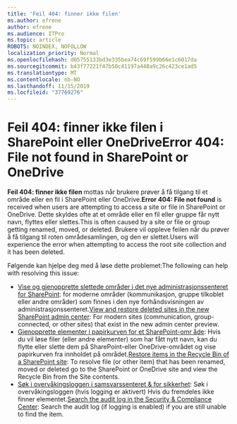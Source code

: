 ```yaml
---
title: 'Feil 404: finner ikke filen'
ms.author: efrene
author: efrene
ms.audience: ITPro
ms.topic: article
ROBOTS: NOINDEX, NOFOLLOW
localization_priority: Normal
ms.openlocfilehash: d05755133bd3e335bea74c69f599b66e1c6017da
ms.sourcegitcommit: b43f77221f47b50c41197a448a9c26c423ce1ad5
ms.translationtype: MT
ms.contentlocale: nb-NO
ms.lasthandoff: 11/15/2019
ms.locfileid: "37769276"
---
```

# <a name="error-404-file-not-found-in-sharepoint-or-onedrive"></a><span data-ttu-id="b320c-102">Feil 404: finner ikke filen i SharePoint eller OneDrive</span><span class="sxs-lookup"><span data-stu-id="b320c-102">Error 404: File not found in SharePoint or OneDrive</span></span>

<span data-ttu-id="b320c-103">**Feil 404: finner ikke filen** mottas når brukere prøver å få tilgang til et område eller en fil i SharePoint eller OneDrive.</span><span class="sxs-lookup"><span data-stu-id="b320c-103">**Error 404: File not found** is received when users are attempting to access a site or file in SharePoint or OneDrive.</span></span> <span data-ttu-id="b320c-104">Dette skyldes ofte at et område eller en fil eller gruppe får nytt navn, flyttes eller slettes.</span><span class="sxs-lookup"><span data-stu-id="b320c-104">This is often caused by a site or file or group getting renamed, moved, or deleted.</span></span>
<span data-ttu-id="b320c-105">Brukere vil oppleve feilen når du prøver å få tilgang til roten områdesamlingen, og den er slettet.</span><span class="sxs-lookup"><span data-stu-id="b320c-105">Users will experience the error when attempting to access the root site collection and it has been deleted.</span></span>

<span data-ttu-id="b320c-106">Følgende kan hjelpe deg med å løse dette problemet:</span><span class="sxs-lookup"><span data-stu-id="b320c-106">The following can help with resolving this issue:</span></span>
- <span data-ttu-id="b320c-107">[Vise og gjenopprette slettede områder i det nye administrasjonssenteret for SharePoint](https://docs.microsoft.com/sharepoint/view-and-restore-deleted-sites-in-new-admin-center): for moderne områder (kommunikasjon, gruppe tilkoblet eller andre områder) som finnes i den nye forhåndsvisningen av administrasjonssenteret.</span><span class="sxs-lookup"><span data-stu-id="b320c-107">[View and restore deleted sites in the new SharePoint admin center](https://docs.microsoft.com/sharepoint/view-and-restore-deleted-sites-in-new-admin-center):  For modern sites (communication, group-connected, or other sites) that exist in the new admin center preview.</span></span>
- <span data-ttu-id="b320c-108">[Gjenopprette elementer i papirkurven for et SharePoint-omr åde](https://support.office.com/article/Restore-items-in-the-Recycle-Bin-of-a-SharePoint-site-6df466b6-55f2-4898-8d6e-c0dff851a0be): Hvis du vil løse filer (eller andre elementer) som har fått nytt navn, kan du flytte eller slette dem på SharePoint-eller OneDrive-området og vise papirkurven fra innholdet på området.</span><span class="sxs-lookup"><span data-stu-id="b320c-108">[Restore items in the Recycle Bin of a SharePoint site](https://support.office.com/article/Restore-items-in-the-Recycle-Bin-of-a-SharePoint-site-6df466b6-55f2-4898-8d6e-c0dff851a0be):  To resolve file (or other item) that has been renamed, moved or deleted go to the SharePoint or OneDrive site and view the Recycle Bin from the Site contents.</span></span>
- <span data-ttu-id="b320c-109">[Søk i overvåkingsloggen i samsvarssenteret &amp; for sikkerhet](https://docs.microsoft.com/office365/securitycompliance/search-the-audit-log-in-security-and-compliance): Søk i overvåkingsloggen (hvis logging er aktivert) Hvis du fremdeles ikke finner elementet.</span><span class="sxs-lookup"><span data-stu-id="b320c-109">[Search the audit log in the Security &amp; Compliance Center](https://docs.microsoft.com/office365/securitycompliance/search-the-audit-log-in-security-and-compliance):  Search the audit log (if logging is enabled) if you are still unable to find the item.</span></span>